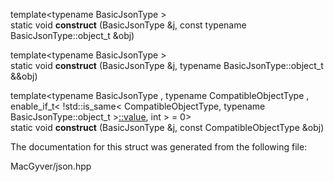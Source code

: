 <div id="structdetail_1_1external__constructor_3_01value__t_1_1object_01_4">

</div>

<span id="structdetail_1_1external__constructor_3_01value__t_1_1object_01_4"
label="structdetail_1_1external__constructor_3_01value__t_1_1object_01_4"></span>

<div class="DoxyCompactItemize">

<span id="structdetail_1_1external__constructor_3_01value__t_1_1object_01_4_a771012da86c322e238b83baf11689f8e"
label="structdetail_1_1external__constructor_3_01value__t_1_1object_01_4_a771012da86c322e238b83baf11689f8e"></span>
template$<$typename BasicJsonType $>$   
static void **construct** (BasicJsonType &j, const typename
BasicJsonType::object_t &obj)

<span id="structdetail_1_1external__constructor_3_01value__t_1_1object_01_4_af767c889982008eb5f08b47b558dfa08"
label="structdetail_1_1external__constructor_3_01value__t_1_1object_01_4_af767c889982008eb5f08b47b558dfa08"></span>
template$<$typename BasicJsonType $>$   
static void **construct** (BasicJsonType &j, typename
BasicJsonType::object_t &&obj)

<span id="structdetail_1_1external__constructor_3_01value__t_1_1object_01_4_a96a727d374af438440e4f9fe6f273e3f"
label="structdetail_1_1external__constructor_3_01value__t_1_1object_01_4_a96a727d374af438440e4f9fe6f273e3f"></span>
template$<$typename BasicJsonType , typename CompatibleObjectType ,
enable_if_t$<$ !std::is_same$<$ CompatibleObjectType, typename
BasicJsonType::object_t
$>$[::value](#namespacedetail_a47b1bb0bbd3596589ed9187059c312efa2063c1608d6e0baf80249c42e2be5804),
int $>$ = 0$>$   
static void **construct** (BasicJsonType &j, const CompatibleObjectType
&obj)

</div>

The documentation for this struct was generated from the following file:

<div class="DoxyCompactItemize">

MacGyver/json.hpp

</div>
